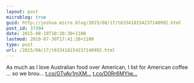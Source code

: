 ```yaml
---
layout: post
microblog: true
guid: http://joshua.micro.blog/2015/08/17/t633418154237140992.html
post_id: 37394
date: 2015-08-18T10:20:30+1100
lastmod: 2019-07-30T17:41:28+1100
type: post
url: /2015/08/17/t633418154237140992.html
---
```

As much as I love Australian food over American, I list for American coffee ... so we brou… [t.co/GTvAv1mXM...](http://t.co/GTvAv1mXMN) [t.co/D0Rr6MYjw...](http://t.co/D0Rr6MYjwz)
